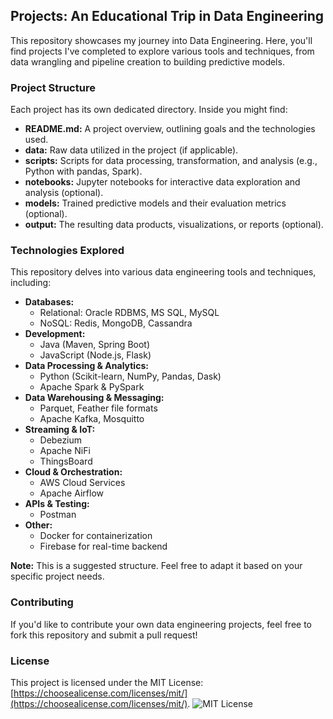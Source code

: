 ## Projects: An Educational Trip in Data Engineering

This repository showcases my journey into Data Engineering. Here, you'll find projects I've completed to explore various tools and techniques, from data wrangling and pipeline creation to building predictive models.

### Project Structure

Each project has its own dedicated directory. Inside you might find:

* **README.md:** A project overview, outlining goals and the technologies used.
* **data:** Raw data utilized in the project (if applicable).
* **scripts:** Scripts for data processing, transformation, and analysis (e.g., Python with pandas, Spark).
* **notebooks:** Jupyter notebooks for interactive data exploration and analysis (optional).
* **models:** Trained predictive models and their evaluation metrics (optional).
* **output:** The resulting data products, visualizations, or reports (optional).

### Technologies Explored

This repository delves into various data engineering tools and techniques, including:

* **Databases:**
    * Relational: Oracle RDBMS, MS SQL, MySQL
    * NoSQL: Redis, MongoDB, Cassandra
* **Development:**
    * Java (Maven, Spring Boot)
    * JavaScript (Node.js, Flask)
* **Data Processing & Analytics:**
    * Python (Scikit-learn, NumPy, Pandas, Dask)
    * Apache Spark & PySpark
* **Data Warehousing & Messaging:**
    * Parquet, Feather file formats
    * Apache Kafka, Mosquitto
* **Streaming & IoT:**
    * Debezium
    * Apache NiFi
    * ThingsBoard
* **Cloud & Orchestration:**
    * AWS Cloud Services
    * Apache Airflow
* **APIs & Testing:**
    * Postman
* **Other:**
    * Docker for containerization
    * Firebase for real-time backend

**Note:** This is a suggested structure. Feel free to adapt it based on your specific project needs.

### Contributing

If you'd like to contribute your own data engineering projects, feel free to fork this repository and submit a pull request!

### License

This project is licensed under the MIT License: [https://choosealicense.com/licenses/mit/](https://choosealicense.com/licenses/mit/).
![MIT License](https://img.shields.io/badge/License-MIT-yellow.svg)
